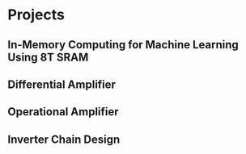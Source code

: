 # Projects

## In-Memory Computing for Machine Learning Using 8T SRAM
## Differential Amplifier
## Operational Amplifier
## Inverter Chain Design
